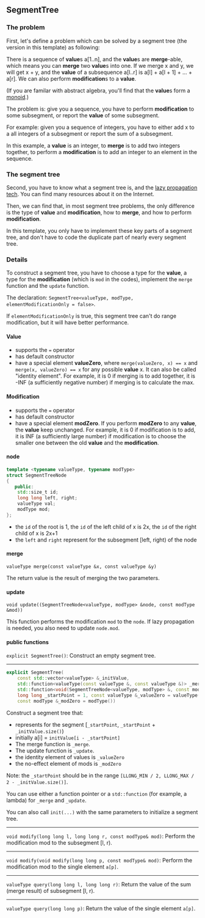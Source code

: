 ## SegmentTree

### The problem

First, let's define a problem which can be solved by a segment tree (the version in this template) as following:

There is a sequence of **value**s a[1..n], and the **value**s are **merge**-able, which means you can **merge** two **value**s into one. If we merge x and y, we will get x + y, and the **value** of a subsequence a[l..r] is a[l] + a[l + 1] + … + a[r]. We can also perform **modification**s to a **value**.

(If you are familar with abstract algebra, you'll find that the **value**s form a [monoid](https://en.wikipedia.org/wiki/Monoid).)

The problem is: give you a sequence, you have to perform **modification** to some subsegment, or report the **value** of some subsegment.

For example: given you a sequence of integers, you have to either add x to a all integers of a subsegment or report the sum of a subsegment.

In this example, a **value** is an integer, to **merge** is to add two integers together, to perform a **modification** is to add an integer to an element in the sequence.

### The segment tree

Second, you have to know what a segment tree is, and the [lazy propagation tech](https://www.geeksforgeeks.org/lazy-propagation-in-segment-tree/). You can find many resources about it on the Internet.

Then, we can find that, in most segment tree problems, the only difference is the type of **value** and **modification**, how to **merge**, and how to perform **modification**.

In this template, you only have to implement these key parts of a segment tree, and don't have to code the duplicate part of nearly every segment tree.

### Details

To construct a segment tree, you have to choose a type for the **value**, a type for the **modification** (which is `mod` in the codes), implement the `merge` function and the `update` function.

The declaration: `SegmentTree<valueType, modType, elementModificationOnly = false>`.

If `elementModificationOnly` is true, this segment tree can't do range modification, but it will have better performance.

#### Value

- supports the `=` operator
- has default constructor
- have a special element **valueZero**, where `merge(valueZero, x) == x` and `merge(x, valueZero) == x` for any possible **value** x. It can also be called "identity element". For example, it is 0 if merging is to add together, it is -INF (a sufficiently negative number) if merging is to calculate the max.

#### Modification

- supports the `=` operator
- has default constructor
- have a special element **modZero**. If you perform **modZero** to any **value**, the **value** keep unchanged. For example, it is 0 if modification is to add, it is INF (a sufficiently large number) if modification is to choose the smaller one between the old **value** and the **modification**.

#### node

```cpp
template <typename valueType, typename modType>
struct SegmentTreeNode
{
   public:
    std::size_t id;
    long long left, right;
    valueType val;
    modType mod;
};
```

- the `id` of the root is 1, the `id` of the left child of x is 2x, the `id` of the right child of x is 2x+1
- the `left` and `right` represent for the subsegment [left, right) of the node

#### merge

`valueType merge(const valueType &x, const valueType &y)`

The return value is the result of merging the two parameters.

#### update

`void update((SegmentTreeNode<valueType, modType> &node, const modType &mod))`

This function performs the modification `mod` to the `node`. If lazy propagation is needed, you also need to update `node.mod`.

#### public functions

`explicit SegmentTree()`: Construct an empty segment tree.

---

```cpp
explicit SegmentTree(
    const std::vector<valueType> &_initValue,
    std::function<valueType(const valueType &, const valueType &)> _merge,
    std::function<void(SegmentTreeNode<valueType, modType> &, const modType &)> _update,
    long long _startPoint = 1, const valueType &_valueZero = valueType(),
    const modType &_modZero = modType())
```

Construct a segment tree that:
- represents for the segment [`_startPoint`, `_startPoint` + `_initValue.size()`)
- initially a[i] = `initValue[i - _startPoint]`
- The merge function is `_merge`.
- The update function is `_update`.
- the identity element of values is `_valueZero`
- the no-effect element of mods is `_modZero`

Note: the `_startPoint` should be in the range `[LLONG_MIN / 2, LLONG_MAX / 2 - _initValue.size()]`.

You can use either a function pointer or a `std::function` (for example, a lambda) for `_merge` and `_update`.

You can also call `init(...)` with the same parameters to initialize a segment tree.

---

`void modify(long long l, long long r, const modType& mod)`: Perform the modification mod to the subsegment [l, r).

---

`void modify(void modify(long long p, const modType& mod)`: Perform the modification mod to the single element `a[p]`.

---

`valueType query(long long l, long long r)`: Return the value of the sum (merge result) of subsegment [l, r).

---

`valueType query(long long p)`: Return the value of the single element `a[p]`.
